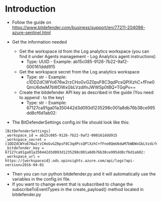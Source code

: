 # Introduction
* Follow the guide on https://www.bitdefender.com/business/support/en/77211-204098-azure-sentinel.html
* Get the information needed
    * Get the workspace id from the Log analytics workspace (you can find it under Agents management - Log Analytics agent instructions)
        * Type: UUID - Example: ab15c085-9126-7b22-9af2-000161ddd915
    * Get the workspace secret from the Log analytics workspace
        * Type: str - Example: c1DDZdCWYo676w2rzCHoGvGZ0psF8C3qdPcsQPlXzhC+fFne0QmU6dwM7bWDWxGbLVzdifnJWWSp0tBQ+TGqPv==
    * Create the bitdefender API key as described in the guide (You need to append : to the key)
        * Type: str - Example: 67127ca91ga01a350442d3d093d1235298c001a8db76b38ce995dd8cf6d1ab02:

* The BitDefenderSettings config.ini file should look like this:

```
[BitDefenderSettings]
_workspace_id = ab15c085-9126-7b22-9af2-000161ddd915
_workspace_secret = c1DDZdCWYo676w2rzCHoGvGZ0psF8C3qdPcsQPlXzhC+fFne0QmU6dwM7bWDWxGbLVzdifnJWWSp0tBQ+TGqPv==
_bitdefender_key = 67127ca91ga01a350442d3d093d1235298c001a8db76b38ce995dd8cf6d1ab02:
_workspace_url = https://{workspaceid}.ods.opinsights.azure.com/api/logs?api-version=2016-04-01
```

* Then you can run python bitdefender.py and it will automatically use the variables in the config.ini file.
* If you want to change event that is subscribed to change the subscribeToEventTypes in the create_payload() method located in bitdefender.py